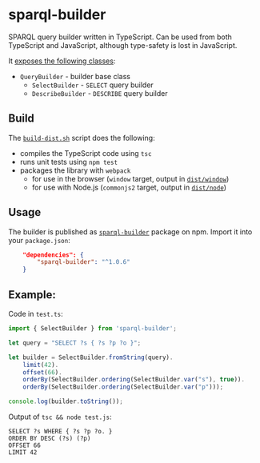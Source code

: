 # sparql-builder
SPARQL query builder written in TypeScript. Can be used from both TypeScript and JavaScript, although type-safety is lost in JavaScript.

It [exposes the following classes](dist/index.d.ts):

* `QueryBuilder` - builder base class
    * `SelectBuilder` - `SELECT` query builder
    * `DescribeBuilder` - `DESCRIBE` query builder

## Build

The [`build-dist.sh`](`build-dist.sh) script does the following:
* compiles the TypeScript code using `tsc`
* runs unit tests using `npm test`
* packages the library with `webpack`
  - for use in the browser (`window` target, output in [`dist/window`](dist/window))
  - for use with Node.js (`commonjs2` target, output in [`dist/node`](dist/node))

## Usage

The builder is published as [`sparql-builder`](https://www.npmjs.com/package/sparql-builder) package on npm. Import it into your `package.json`:

```json
    "dependencies": {
        "sparql-builder": "^1.0.6"
    }
```

## Example:

Code in `test.ts`:
```typescript
import { SelectBuilder } from 'sparql-builder';

let query = "SELECT ?s { ?s ?p ?o }";

let builder = SelectBuilder.fromString(query).
    limit(42).
    offset(66).
    orderBy(SelectBuilder.ordering(SelectBuilder.var("s"), true)).
    orderBy(SelectBuilder.ordering(SelectBuilder.var("p")));

console.log(builder.toString());
```

Output of `tsc && node test.js`:
```sparql
SELECT ?s WHERE { ?s ?p ?o. }
ORDER BY DESC (?s) (?p)
OFFSET 66
LIMIT 42
```